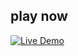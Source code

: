 ## play now

[![Live Demo](https://img.shields.io/badge/Live%20Demo-Calculator-brightgreen)](https://omvijaysharma.github.io/ball-s-gravity/)
